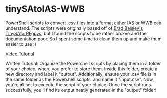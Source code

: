 # tinySAtoIAS-WWB
PowerShell scripts to convert .csv files into a format either IAS or WWB can understand. The scripts were originally based off of [Brad Baisley's TinySAforRFguys](https://github.com/bradbbot/TinySAforRFguys/), but I found the scripts to be rather broken and the documentation poor. So I spent some time to clean them up and make them easier to use :)

[Video Tutorial](https://youtu.be/d6xm3cxZZ20)

Written Tutorial:
Organize the Powershell scripts by placing them in a folder of your choice, where you prefer to store them. Inside this folder, create a new directory and label it "output". Additionally, ensure your .csv file is in the same folder as the Powershell scripts, and name it "input.csv". Now, you're all set to execute the script of your choice. Once the script runs successfully, you'll find its output neatly generated in the "output" folder!
